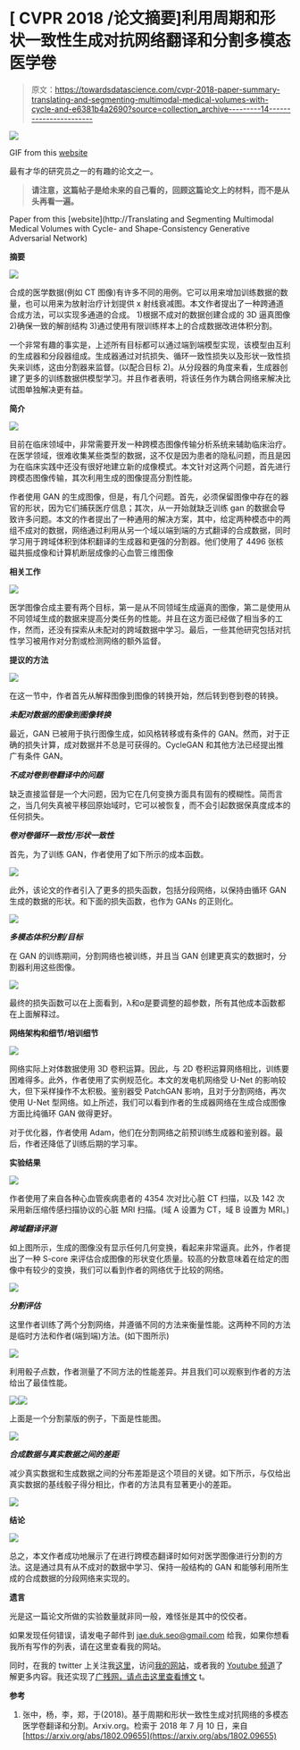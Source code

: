 # [ CVPR 2018 /论文摘要]利用周期和形状一致性生成对抗网络翻译和分割多模态医学卷

> 原文：<https://towardsdatascience.com/cvpr-2018-paper-summary-translating-and-segmenting-multimodal-medical-volumes-with-cycle-and-e6381b4a2690?source=collection_archive---------14----------------------->

![](img/8615b8c65d17e2558c46d01b034abbf0.png)

GIF from this [website](https://giphy.com/gifs/ct-vrwUtfcsRZJss)

最有才华的研究员之一的有趣的论文之一。

> **请注意，这篇帖子是给未来的自己看的，回顾这篇论文上的材料，而不是从头再看一遍。**

Paper from this [website](http://Translating and Segmenting Multimodal Medical Volumes with Cycle- and Shape-Consistency Generative Adversarial Network)

**摘要**

![](img/4f052278025735a371d87a1805d056b9.png)

合成的医学数据(例如 CT 图像)有许多不同的用例。它可以用来增加训练数据的数量，也可以用来为放射治疗计划提供 x 射线衰减图。本文作者提出了一种跨通道合成方法，可以实现多通道的合成。
1)根据不成对的数据创建合成的 3D 逼真图像
2)确保一致的解剖结构
3)通过使用有限训练样本上的合成数据改进体积分割。

一个非常有趣的事实是，上述所有目标都可以通过端到端模型实现，该模型由互利的生成器和分段器组成。生成器通过对抗损失、循环一致性损失以及形状一致性损失来训练，这由分割器来监督。(以配合目标 2)。从分段器的角度来看，生成器创建了更多的训练数据供模型学习。并且作者表明，将该任务作为耦合网络来解决比试图单独解决更有益。

**简介**

![](img/8f71ac7605dded579d8c183897c83daf.png)

目前在临床领域中，非常需要开发一种跨模态图像传输分析系统来辅助临床治疗。在医学领域，很难收集某些类型的数据，这不仅是因为患者的隐私问题，而且是因为在临床实践中还没有很好地建立新的成像模式。本文针对这两个问题，首先进行跨模态图像传输，其次利用生成的图像提高分割性能。

作者使用 GAN 的生成图像，但是，有几个问题。首先，必须保留图像中存在的器官的形状，因为它们捕获医疗信息；其次，从一开始就缺乏训练 gan 的数据会导致许多问题。本文的作者提出了一种通用的解决方案，其中，给定两种模态中的两组不成对的数据，网络通过利用从另一个域以端到端的方式翻译的合成数据，同时学习用于跨域体积到体积翻译的生成器和更强的分割器。他们使用了 4496 张核磁共振成像和计算机断层成像的心血管三维图像

**相关工作**

![](img/36b7e744f804d6af4a7d2aeec2ae95c3.png)

医学图像合成主要有两个目标，第一是从不同领域生成逼真的图像，第二是使用从不同领域生成的数据来提高分类任务的性能。并且在这方面已经做了相当多的工作，然而，还没有探索从未配对的跨域数据中学习。最后，一些其他研究包括对抗性学习被用作对分割或检测网络的额外监督。

**提议的方法**

![](img/2d7acbde633fe5c92cf9de3ea2b114ec.png)

在这一节中，作者首先从解释图像到图像的转换开始，然后转到卷到卷的转换。

***未配对数据的图像到图像转换***

最近，GAN 已被用于执行图像生成，如风格转移或有条件的 GAN。然而，对于正确的损失计算，成对数据并不总是可获得的。CycleGAN 和其他方法已经提出推广有条件 GAN。

***不成对卷到卷翻译中的问题***

缺乏直接监督是一个大问题，因为它在几何变换方面具有固有的模糊性。简而言之，当几何失真被平移回原始域时，它可以被恢复，而不会引起数据保真度成本的任何损失。

***卷对卷循环一致性/形状一致性***

首先，为了训练 GAN，作者使用了如下所示的成本函数。

![](img/c93d2182659aa99b33e0e1e8ef74c2d1.png)

此外，该论文的作者引入了更多的损失函数，包括分段网络，以保持由循环 GAN 生成的数据的形状。和下面的损失函数，也作为 GANs 的正则化。

![](img/750bd545a66a0136ec0c4695f56b46c5.png)

***多模态体积分割/目标***

在 GAN 的训练期间，分割网络也被训练，并且当 GAN 创建更真实的数据时，分割器利用这些图像。

![](img/45ab870e6385aa988688c5d7890a5c65.png)

最终的损失函数可以在上面看到，λ和α是要调整的超参数，所有其他成本函数都在上面解释过。

**网络架构和细节/培训细节**

![](img/d656374fb5647c93b571068f0061562e.png)

网络实际上对体数据使用 3D 卷积运算。因此，与 2D 卷积运算网络相比，训练要困难得多。此外，作者使用了实例规范化。本文的发电机网络受 U-Net 的影响较大，但下采样操作不太积极。鉴别器受 PatchGAN 影响，且对于分割网络，再次使用 U-Net 型网络。如上所述，我们可以看到作者的生成器网络在生成合成图像方面比纯循环 GAN 做得更好。

对于优化器，作者使用 Adam，他们在分割网络之前预训练生成器和鉴别器。最后，作者还降低了训练后期的学习率。

**实验结果**

![](img/d52ad9bfd83f8c564c6311baa40a9037.png)

作者使用了来自各种心血管疾病患者的 4354 次对比心脏 CT 扫描，以及 142 次采用新压缩传感扫描协议的心脏 MRI 扫描。(域 A 设置为 CT，域 B 设置为 MRI。)

***跨域翻译评测***

如上图所示，生成的图像没有显示任何几何变换，看起来非常逼真。此外，作者提出了一种 S-core 来评估合成图像的形状变化质量。较高的分数意味着在给定的图像中有较少的变换，我们可以看到作者的网络优于比较的网络。

![](img/dc9fb71767bef655195b9e90af40280b.png)

***分割评估***

这里作者训练了两个分割网络，并遵循不同的方法来衡量性能。这两种不同的方法是临时方法和作者(端到端)方法。(如下图所示)

![](img/614785386826f0f46ae4e063a5c6512f.png)

利用骰子点数，作者测量了不同方法的性能差异。并且我们可以观察到作者的方法给出了最佳性能。

![](img/896c0a30787972824694b291f39091ae.png)![](img/41c99fd2e04b409c8b0a9b19daf8127d.png)

上面是一个分割蒙版的例子，下面是性能图。

![](img/19e87dafb179b018c6d6cf5e6abd731d.png)

***合成数据与真实数据之间的差距***

减少真实数据和生成数据之间的分布差距是这个项目的关键。如下所示，与仅给出真实数据的基线骰子得分相比，作者的方法具有显著更小的差距。

![](img/d4bc70f9a97132d62c57123046a2afc1.png)

**结论**

![](img/233ce601b4a6d62db0bed7a01618c1a9.png)

总之，本文作者成功地展示了在进行跨模态翻译时如何对医学图像进行分割的方法。这是通过具有从不成对的数据中学习、保持一般结构的 GAN 和能够利用所生成的合成数据的分段网络来实现的。

**遗言**

光是这一篇论文所做的实验数量就非同一般，难怪张是其中的佼佼者。

如果发现任何错误，请发电子邮件到 jae.duk.seo@gmail.com 给我，如果你想看我所有写作的列表，请在这里查看我的网站。

同时，在我的 twitter 上关注我[这里](https://twitter.com/JaeDukSeo)，访问[我的网站](https://jaedukseo.me/)，或者我的 [Youtube 频道](https://www.youtube.com/c/JaeDukSeo)了解更多内容。我还实现了[广残网，请点击这里查看博文](https://medium.com/@SeoJaeDuk/wide-residual-networks-with-interactive-code-5e190f8f25ec) t。

**参考**

1.  张中，杨，李，郑，于(2018)。基于周期和形状一致性生成对抗网络的多模态医学卷翻译和分割。Arxiv.org。检索于 2018 年 7 月 10 日，来自[https://arxiv.org/abs/1802.09655](https://arxiv.org/abs/1802.09655)